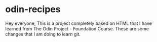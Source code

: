 # odin-recipes
Hey everyone,
 This is a project completely based on HTML that I have learned from The Odin Project - Foundation Course.
 These are some changes that I am doing to learn git.